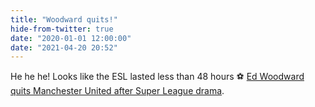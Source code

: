 ```yaml
---
title: "Woodward quits!"
hide-from-twitter: true
date: "2020-01-01 12:00:00"
date: "2021-04-20 20:52"
---
```



He he he! Looks like the ESL lasted less than 48 hours ⚽️ [Ed Woodward quits Manchester United after Super League drama](https://www.theguardian.com/football/2021/apr/20/ed-woodward-quits-manchester-united-after-super-league-drama).

